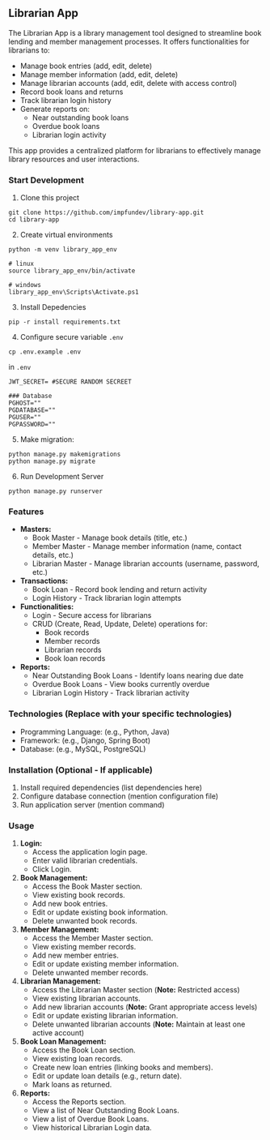 ## Librarian App

The Librarian App is a library management tool designed to streamline book lending and member management processes. It offers functionalities for librarians to:

* Manage book entries (add, edit, delete)
* Manage member information (add, edit, delete)
* Manage librarian accounts (add, edit, delete with access control)
* Record book loans and returns
* Track librarian login history
* Generate reports on:
    * Near outstanding book loans
    * Overdue book loans
    * Librarian login activity

This app provides a centralized platform for librarians to effectively manage library resources and user interactions.

### Start Development

1. Clone this project

```
git clone https://github.com/impfundev/library-app.git
cd library-app
```

2. Create virtual environments

```
python -m venv library_app_env

# linux
source library_app_env/bin/activate

# windows
library_app_env\Scripts\Activate.ps1

```

3. Install Depedencies

```
pip -r install requirements.txt
```

4. Configure secure variable ```.env```

```
cp .env.example .env
```

in ```.env```

```
JWT_SECRET= #SECURE RANDOM SECREET

### Database
PGHOST=""
PGDATABASE=""
PGUSER=""
PGPASSWORD=""
```

5. Make migration:

```
python manage.py makemigrations
python manage.py migrate
```

6. Run Development Server

```
python manage.py runserver
```


### Features

* **Masters:**
    * Book Master - Manage book details (title, etc.)
    * Member Master - Manage member information (name, contact details, etc.)
    * Librarian Master - Manage librarian accounts (username, password, etc.)
* **Transactions:**
    * Book Loan - Record book lending and return activity
    * Login History - Track librarian login attempts
* **Functionalities:**
    * Login - Secure access for librarians
    * CRUD (Create, Read, Update, Delete) operations for:
        * Book records
        * Member records
        * Librarian records
        * Book loan records
* **Reports:**
    * Near Outstanding Book Loans - Identify loans nearing due date
    * Overdue Book Loans - View books currently overdue
    * Librarian Login History - Track librarian activity

### Technologies (Replace with your specific technologies)

* Programming Language: (e.g., Python, Java)
* Framework: (e.g., Django, Spring Boot)
* Database: (e.g., MySQL, PostgreSQL)

### Installation (Optional - If applicable)

1. Install required dependencies (list dependencies here)
2. Configure database connection (mention configuration file)
3. Run application server (mention command)

### Usage

1. **Login:**
    * Access the application login page.
    * Enter valid librarian credentials.
    * Click Login.
2. **Book Management:**
    * Access the Book Master section.
    * View existing book records.
    * Add new book entries.
    * Edit or update existing book information.
    * Delete unwanted book records.
3. **Member Management:**
    * Access the Member Master section.
    * View existing member records.
    * Add new member entries.
    * Edit or update existing member information.
    * Delete unwanted member records.
4. **Librarian Management:**
    * Access the Librarian Master section (**Note:** Restricted access)
    * View existing librarian accounts.
    * Add new librarian accounts (**Note:**  Grant appropriate access levels)
    * Edit or update existing librarian information.
    * Delete unwanted librarian accounts (**Note:**  Maintain at least one active account)
5. **Book Loan Management:**
    * Access the Book Loan section.
    * View existing loan records.
    * Create new loan entries (linking books and members).
    * Edit or update loan details (e.g., return date).
    * Mark loans as returned.
6. **Reports:**
    * Access the Reports section.
    * View a list of Near Outstanding Book Loans.
    * View a list of Overdue Book Loans.
    * View historical Librarian Login data.
